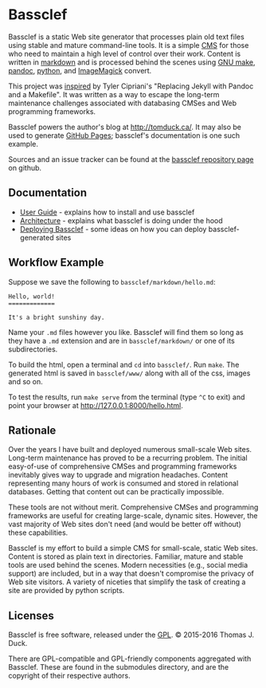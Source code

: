 
Bassclef
========

Bassclef is a static Web site generator that processes plain old text files using stable and mature command-line tools.  It is a simple [CMS] for those who need to maintain a high level of control over their work.  Content is written in [markdown] and is processed behind the scenes using [GNU make], [pandoc], [python], and [ImageMagick] convert.

This project was [inspired] by Tyler Cipriani's "Replacing Jekyll with Pandoc and a Makefile".  It was written as a way to escape the long-term maintenance challenges associated with databasing CMSes and Web programming frameworks.

Bassclef powers the author's blog at <http://tomduck.ca/>.  It may also be used to generate [GitHub Pages]; bassclef's documentation is one such example.

Sources and an issue tracker can be found at the [bassclef repository page] on github.

[markdown]: https://daringfireball.net/projects/markdown/syntax 
[GNU make]: https://www.gnu.org/software/make/
[pandoc]: http://pandoc.org/
[python]: http://python.org/
[ImageMagick]: http://imagemagick.org/script/index.php
[CMS]: https://en.wikipedia.org/wiki/Content_management_system
[inspired]: https://tylercipriani.com/2014/05/13/replace-jekyll-with-pandoc-makefile.html
[GitHub Pages]: https://pages.github.com/
[bassclef repository page]: https://github.com/tomduck/bassclef/


Documentation
-------------

  * [User Guide] - explains how to install and use bassclef
  * [Architecture] - explains what bassclef is doing under the hood
  * [Deploying Bassclef] - some ideas on how you can deploy
    bassclef-generated sites

[User Guide]: /bassclef-user-guide.html
[Architecture]: /bassclef-architecture.html
[Deploying Bassclef]: /deploying-bassclef.html


Workflow Example
----------------

Suppose we save the following to `bassclef/markdown/hello.md`:

~~~
Hello, world!
=============

It's a bright sunshiny day.
~~~

Name your `.md` files however you like.  Bassclef will find them so long as they have a `.md` extension and are in `bassclef/markdown/` or one of its subdirectories.

To build the html, open a terminal and `cd` into `bassclef/`.  Run `make`.  The generated html is saved in `bassclef/www/` along with all of the css, images and so on.

To test the results, run `make serve` from the terminal (type `^C` to exit) and point your browser at <http://127.0.0.1:8000/hello.html>.


Rationale
---------

Over the years I have built and deployed numerous small-scale Web sites.  Long-term maintenance has proved to be a recurring problem.  The initial easy-of-use of comprehensive CMSes and programming frameworks inevitably gives way to upgrade and migration headaches.  Content representing many hours of work is consumed and stored in relational databases.  Getting that content out can be practically impossible.

These tools are not without merit.  Comprehensive CMSes and programming frameworks are useful for creating large-scale, dynamic sites.  However, the vast majority of Web sites don't need (and would be better off without) these capabilities.

Bassclef is my effort to build a simple CMS for small-scale, static Web sites.  Content is stored as plain text in directories.  Familiar, mature and stable tools are used behind the scenes.  Modern necessities (e.g., social media support) are included, but in a way that doesn't compromise the privacy of Web site visitors.  A variety of niceties that simplify the task of creating a site are provided by python scripts.


Licenses
--------

Bassclef is free software, released under the [GPL]. © 2015-2016 Thomas J. Duck.

There are GPL-compatible and GPL-friendly components aggregated with Bassclef.  These are found in the submodules directory, and are the copyright of their respective authors.

[GPL]: https://www.gnu.org/copyleft/gpl.html
